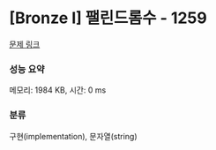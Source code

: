 # [Bronze I] 팰린드롬수 - 1259 

[문제 링크](https://www.acmicpc.net/problem/1259) 

### 성능 요약

메모리: 1984 KB, 시간: 0 ms

### 분류

구현(implementation), 문자열(string)


